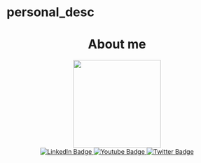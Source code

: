 # personal_desc
<body>
  <div id="header" align="center">
    <h1>About me</h1>
    <img src="https://media.giphy.com/media/xT9Igr7COAUbVdZ7m8/giphy.gif" width="200"/>
    <div id="badges">
      <a href="your-linkedin-URL">
        <img src="https://img.shields.io/badge/LinkedIn-blue?style=for-the-badge&logo=linkedin&logoColor=white" alt="LinkedIn Badge"/>
      </a>
      <a href="your-youtube-URL">
        <img src="https://img.shields.io/badge/YouTube-red?style=for-the-badge&logo=youtube&logoColor=white" alt="Youtube Badge"/>
      </a>
        <a href="your-twitter-URL">
        <img src="https://img.shields.io/badge/Twitter-blue?style=for-the-badge&logo=twitter&logoColor=white" alt="Twitter Badge"/>
      </a>
    </div>
  </div>
</body>

